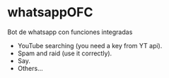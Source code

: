 # whatsappOFC
Bot de whatsapp con funciones integradas

- YouTube searching (you need a key from YT api).
- Spam and raid (use it correctly).
- Say.
- Others...
